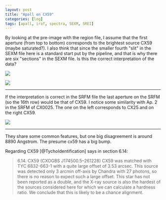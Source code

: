 ```yaml
---
layout: post
title: "Apall on CX59"
categories: [log]
tags: [apall, iraf, spectra, SEXM, SREI]
---
```



By looking at the pre-image with the region file, I assume that the first aperture (from top to bottom) corresponds to the brightest source CX59 (maybe saturated?). I also think that since the smaller fourth "slit"  in the SEXM file here is a standard start put by the pipeline, and that is why there are six "sections" in the SEXM file. Is this the correct interpretation of the data? 



![]({{site.baseurl}}/images/cx59preimage.png)

![]({{site.baseurl}}/images/cx59sexm.png)

- - -

If the interpretation is correct in the SRFM file the last aperture on the SRFM (so the 16th row) would be that of CX59. I notice some similarity with Ap. 2 in the SRFM of CX0025. The one on the left corresponds to CX25 and on the right CX59. 

![ ]({{site.baseurl}}/images/comparecx25and59.png)   

- - - 

They share some common features, but one big disagreement is around 8890 Angstrom. The presume cx59 has a big bump. 

Regarding CX59 [@TychoIdentification] says in section 6.14:

> 6.14. CX59 (CXOGBS J174500.5–261228)
> CX59 was matched with TYC 6832-663-1 with a quite large
> offset of 3.53 arcsec. This source was detected only 3 arcmin
> off-axis by Chandra with 27 photons, so there is no reason to
> expect such a large offset. This star has not been reported as a
> double, and the X-ray source is also the hardest of the sources
> considered here for which we can calculate a hardness ratio. We
> conclude that this is likely to be a chance alignment.


